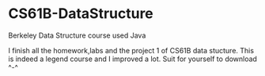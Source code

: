 # CS61B-DataStructure
 Berkeley Data Structure course used Java

I finish all the homework,labs and the project 1 of CS61B data stucture. This is indeed a legend course and I improved a lot. Suit for yourself to download ^-^
